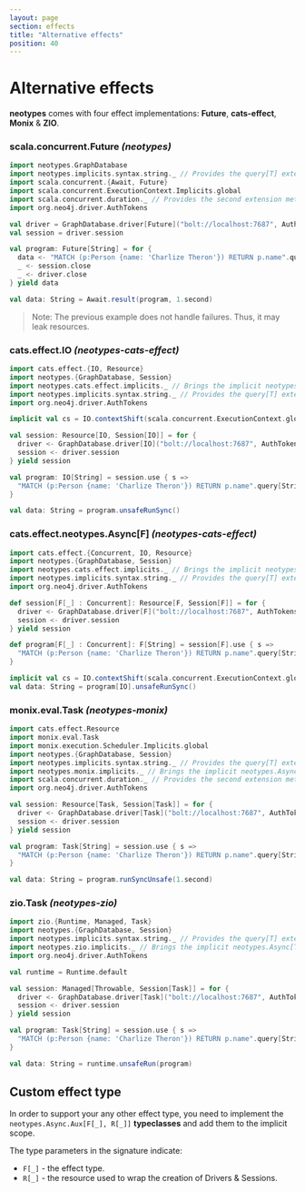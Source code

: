 ```yaml
---
layout: page
section: effects
title: "Alternative effects"
position: 40
---
```


# Alternative effects

**neotypes** comes with four effect implementations: **Future**, **cats-effect**, **Monix** & **ZIO**.

### scala.concurrent.Future _(neotypes)_

```scala mdoc:compile-only
import neotypes.GraphDatabase
import neotypes.implicits.syntax.string._ // Provides the query[T] extension method.
import scala.concurrent.{Await, Future}
import scala.concurrent.ExecutionContext.Implicits.global
import scala.concurrent.duration._ // Provides the second extension method.
import org.neo4j.driver.AuthTokens

val driver = GraphDatabase.driver[Future]("bolt://localhost:7687", AuthTokens.basic("neo4j", "****"))
val session = driver.session

val program: Future[String] = for {
  data <- "MATCH (p:Person {name: 'Charlize Theron'}) RETURN p.name".query[String].single(session)
  _ <- session.close
  _ <- driver.close
} yield data

val data: String = Await.result(program, 1.second)
```

> Note: The previous example does not handle failures. Thus, it may leak resources.

### cats.effect.IO _(neotypes-cats-effect)_

```scala mdoc:compile-only
import cats.effect.{IO, Resource}
import neotypes.{GraphDatabase, Session}
import neotypes.cats.effect.implicits._ // Brings the implicit neotypes.Async[IO] instance into the scope.
import neotypes.implicits.syntax.string._ // Provides the query[T] extension method.
import org.neo4j.driver.AuthTokens

implicit val cs = IO.contextShift(scala.concurrent.ExecutionContext.global)

val session: Resource[IO, Session[IO]] = for {
  driver <- GraphDatabase.driver[IO]("bolt://localhost:7687", AuthTokens.basic("neo4j", "****"))
  session <- driver.session
} yield session

val program: IO[String] = session.use { s =>
  "MATCH (p:Person {name: 'Charlize Theron'}) RETURN p.name".query[String].single(s)
}

val data: String = program.unsafeRunSync()
```

### cats.effect.neotypes.Async[F] _(neotypes-cats-effect)_

```scala mdoc:compile-only
import cats.effect.{Concurrent, IO, Resource}
import neotypes.{GraphDatabase, Session}
import neotypes.cats.effect.implicits._ // Brings the implicit neotypes.Async[IO] instance into the scope.
import neotypes.implicits.syntax.string._ // Provides the query[T] extension method.
import org.neo4j.driver.AuthTokens

def session[F[_] : Concurrent]: Resource[F, Session[F]] = for {
  driver <- GraphDatabase.driver[F]("bolt://localhost:7687", AuthTokens.basic("neo4j", "****"))
  session <- driver.session
} yield session

def program[F[_] : Concurrent]: F[String] = session[F].use { s =>
  "MATCH (p:Person {name: 'Charlize Theron'}) RETURN p.name".query[String].single(s)
}

implicit val cs = IO.contextShift(scala.concurrent.ExecutionContext.global)
val data: String = program[IO].unsafeRunSync()
```

### monix.eval.Task _(neotypes-monix)_

```scala mdoc:compile-only
import cats.effect.Resource
import monix.eval.Task
import monix.execution.Scheduler.Implicits.global
import neotypes.{GraphDatabase, Session}
import neotypes.implicits.syntax.string._ // Provides the query[T] extension method.
import neotypes.monix.implicits._ // Brings the implicit neotypes.Async[Task] instance into the scope.
import scala.concurrent.duration._ // Provides the second extension method.
import org.neo4j.driver.AuthTokens

val session: Resource[Task, Session[Task]] = for {
  driver <- GraphDatabase.driver[Task]("bolt://localhost:7687", AuthTokens.basic("neo4j", "****"))
  session <- driver.session
} yield session

val program: Task[String] = session.use { s =>
  "MATCH (p:Person {name: 'Charlize Theron'}) RETURN p.name".query[String].single(s)
}

val data: String = program.runSyncUnsafe(1.second)
```

### zio.Task _(neotypes-zio)_

```scala mdoc:compile-only
import zio.{Runtime, Managed, Task}
import neotypes.{GraphDatabase, Session}
import neotypes.implicits.syntax.string._ // Provides the query[T] extension method.
import neotypes.zio.implicits._ // Brings the implicit neotypes.Async[Task] instance into the scope.
import org.neo4j.driver.AuthTokens

val runtime = Runtime.default

val session: Managed[Throwable, Session[Task]] = for {
  driver <- GraphDatabase.driver[Task]("bolt://localhost:7687", AuthTokens.basic("neo4j", "****"))
  session <- driver.session
} yield session

val program: Task[String] = session.use { s =>
  "MATCH (p:Person {name: 'Charlize Theron'}) RETURN p.name".query[String].single(s)
}

val data: String = runtime.unsafeRun(program)
```

## Custom effect type
In order to support your any other effect type,
you need to implement the `neotypes.Async.Aux[F[_], R[_]]` **typeclasses**
and add them to the implicit scope.

The type parameters in the signature indicate:

* `F[_]` - the effect type.
* `R[_]` - the resource used to wrap the creation of Drivers & Sessions.
